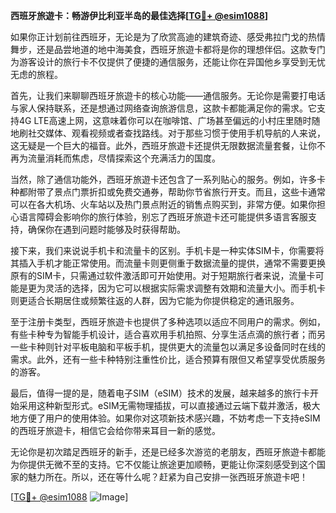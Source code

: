 **西班牙旅遊卡：畅游伊比利亚半岛的最佳选择[[TG💪+ @esim1088](https://t.me/s/esim1088)]**

如果你正计划前往西班牙，无论是为了欣赏高迪的建筑奇迹、感受弗拉门戈的热情舞步，还是品尝地道的地中海美食，西班牙旅遊卡都将是你的理想伴侣。这款专门为游客设计的旅行卡不仅提供了便捷的通信服务，还能让你在异国他乡享受到无忧无虑的旅程。

首先，让我们来聊聊西班牙旅遊卡的核心功能——通信服务。无论你是需要打电话与家人保持联系，还是想通过网络查询旅游信息，这款卡都能满足你的需求。它支持4G LTE高速上网，这意味着你可以在咖啡馆、广场甚至偏远的小村庄里随时随地刷社交媒体、观看视频或者查找路线。对于那些习惯于使用手机导航的人来说，这无疑是一个巨大的福音。此外，西班牙旅遊卡还提供无限数据流量套餐，让你不再为流量消耗而焦虑，尽情探索这个充满活力的国度。

当然，除了通信功能外，西班牙旅遊卡还包含了一系列贴心的服务。例如，许多卡种都附带了景点门票折扣或免费交通券，帮助你节省旅行开支。而且，这些卡通常可以在各大机场、火车站以及热门景点附近的销售点购买到，非常方便。如果你担心语言障碍会影响你的旅行体验，别忘了西班牙旅遊卡还可能提供多语言客服支持，确保你在遇到问题时能够及时获得帮助。

接下来，我们来说说手机卡和流量卡的区别。手机卡是一种实体SIM卡，你需要将其插入手机才能正常使用。而流量卡则更侧重于数据流量的提供，通常不需要更换原有的SIM卡，只需通过软件激活即可开始使用。对于短期旅行者来说，流量卡可能是更为灵活的选择，因为它可以根据实际需求调整有效期和流量大小。而手机卡则更适合长期居住或频繁往返的人群，因为它能为你提供稳定的通讯服务。

至于注册卡类型，西班牙旅遊卡也提供了多种选项以适应不同用户的需求。例如，有些卡种专为智能手机设计，适合喜欢用手机拍照、分享生活点滴的旅行者；而另一些卡种则针对平板电脑和平板手机，提供更大的流量包以满足多设备同时在线的需求。此外，还有一些卡种特别注重性价比，适合预算有限但又希望享受优质服务的游客。

最后，值得一提的是，随着电子SIM（eSIM）技术的发展，越来越多的旅行卡开始采用这种新型形式。eSIM无需物理插拔，可以直接通过云端下载并激活，极大地方便了用户的使用体验。如果你对这项新技术感兴趣，不妨考虑一下支持eSIM的西班牙旅遊卡，相信它会给你带来耳目一新的感觉。

无论你是初次踏足西班牙的新手，还是已经多次游览的老朋友，西班牙旅遊卡都能为你提供无微不至的支持。它不仅能让旅途更加顺畅，更能让你深刻感受到这个国家的魅力所在。所以，还在等什么呢？赶紧为自己安排一张西班牙旅遊卡吧！

[[TG💪+ @esim1088](https://t.me/s/esim1088) ![Image](https://i.postimg.cc/4NQfJmqS/Snipaste-2025-05-13-00-14-12.png)]